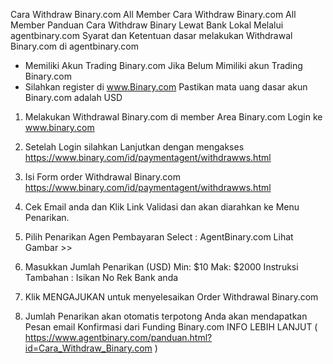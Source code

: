 Cara Withdraw Binary.com All Member
Cara Withdraw Binary.com All Member
Panduan Cara Withdraw Binary Lewat Bank Lokal Melalui agentbinary.com 
Syarat dan Ketentuan dasar melakukan Withdrawal Binary.com di agentbinary.com

* Memiliki Akun Trading Binary.com Jika Belum Mimiliki akun Trading Binary.com
* Silahkan register di www.Binary.com Pastikan mata uang dasar akun Binary.com adalah USD
1. Melakukan Withdrawal Binary.com di member Area Binary.com 
Login ke www.binary.com
2. Setelah Login silahkan Lanjutkan dengan mengakses 
https://www.binary.com/id/paymentagent/withdrawws.html
3. Isi Form order Withdrawal Binary.com
https://www.binary.com/id/paymentagent/withdrawws.html
4. Cek Email anda dan Klik Link Validasi dan akan diarahkan ke Menu Penarikan.
5. Pilih Penarikan Agen Pembayaran Select : AgentBinary.com
Lihat Gambar >>

6. Masukkan Jumlah Penarikan (USD) Min: $10 Mak: $2000 
Instruksi Tambahan : Isikan No Rek Bank anda
7. Klik MENGAJUKAN untuk menyelesaikan Order Withdrawal Binary.com
8. Jumlah Penarikan akan otomatis terpotong Anda akan mendapatkan Pesan email Konfirmasi dari Funding Binary.com
INFO LEBIH LANJUT ( https://www.agentbinary.com/panduan.html?id=Cara_Withdraw_Binary.com )
